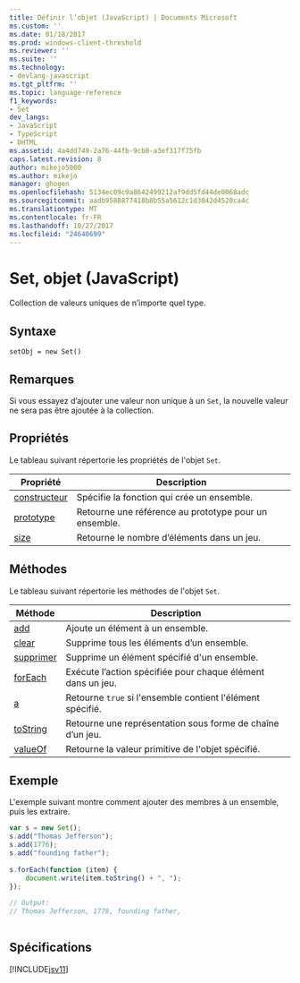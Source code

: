 ```yaml
---
title: Définir l’objet (JavaScript) | Documents Microsoft
ms.custom: ''
ms.date: 01/18/2017
ms.prod: windows-client-threshold
ms.reviewer: ''
ms.suite: ''
ms.technology:
- devlang-javascript
ms.tgt_pltfrm: ''
ms.topic: language-reference
f1_keywords:
- Set
dev_langs:
- JavaScript
- TypeScript
- DHTML
ms.assetid: 4a4dd749-2a76-44fb-9cb0-a3ef317f75fb
caps.latest.revision: 8
author: mikejo5000
ms.author: mikejo
manager: ghogen
ms.openlocfilehash: 5134ec09c9a8642499212af9dd5fd44de0068adc
ms.sourcegitcommit: aadb9588877418b8b55a5612c1d3842d4520ca4c
ms.translationtype: MT
ms.contentlocale: fr-FR
ms.lasthandoff: 10/27/2017
ms.locfileid: "24640699"
---
```

# <a name="set-object-javascript"></a>Set, objet (JavaScript)
Collection de valeurs uniques de n’importe quel type.  
  
## <a name="syntax"></a>Syntaxe  
  
```  
setObj = new Set()     
```  
  
## <a name="remarks"></a>Remarques  
 Si vous essayez d’ajouter une valeur non unique à un `Set`, la nouvelle valeur ne sera pas être ajoutée à la collection.  
  
## <a name="properties"></a>Propriétés  
 Le tableau suivant répertorie les propriétés de l'objet `Set`.  
  
|Propriété|Description|  
|--------------|-----------------|  
|[constructeur](../../javascript/reference/constructor-property-set.md)|Spécifie la fonction qui crée un ensemble.|  
|[prototype](../../javascript/reference/prototype-property-set.md)|Retourne une référence au prototype pour un ensemble.|  
|[size](../../javascript/reference/size-property-set-javascript.md)|Retourne le nombre d’éléments dans un jeu.|  
  
## <a name="methods"></a>Méthodes  
 Le tableau suivant répertorie les méthodes de l'objet `Set`.  
  
|Méthode|Description|  
|------------|-----------------|  
|[add](../../javascript/reference/add-method-set-javascript.md)|Ajoute un élément à un ensemble.|  
|[clear](../../javascript/reference/clear-method-set-javascript.md)|Supprime tous les éléments d’un ensemble.|  
|[supprimer](../../javascript/reference/delete-method-set-javascript.md)|Supprime un élément spécifié d'un ensemble.|  
|[forEach](../../javascript/reference/foreach-method-set-javascript.md)|Exécute l’action spécifiée pour chaque élément dans un jeu.|  
|[a](../../javascript/reference/has-method-set-javascript.md)|Retourne `true` si l'ensemble contient l'élément spécifié.|  
|[toString](../../javascript/reference/tostring-method-set-javascript.md)|Retourne une représentation sous forme de chaîne d’un jeu.|  
|[valueOf](../../javascript/reference/valueof-method-set-javascript.md)|Retourne la valeur primitive de l'objet spécifié.|  
  
## <a name="example"></a>Exemple  
 L'exemple suivant montre comment ajouter des membres à un ensemble, puis les extraire.  
  
```JavaScript  
var s = new Set();  
s.add("Thomas Jefferson");  
s.add(1776);  
s.add("founding father");  
  
s.forEach(function (item) {  
    document.write(item.toString() + ", ");  
});  
  
// Output:  
// Thomas Jefferson, 1776, founding father,  
  
```  
  
## <a name="requirements"></a>Spécifications  
 [!INCLUDE[jsv11](../../javascript/reference/includes/jsv11-md.md)]